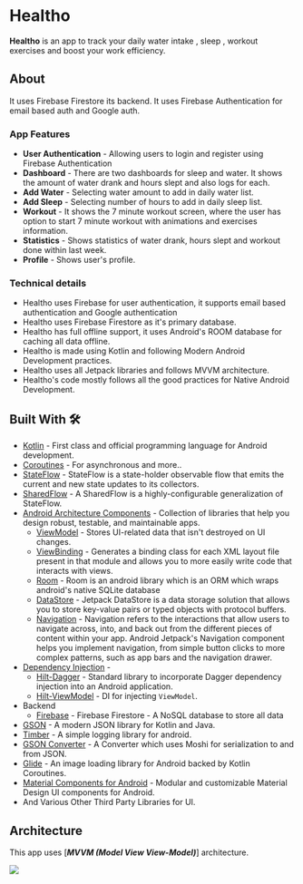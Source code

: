 
# **Healtho** 

**Healtho** is an app to track your daily water intake , sleep , workout exercises and boost your work efficiency.


## About

It uses Firebase Firestore its backend. It uses Firebase Authentication for email based auth and Google auth. 

### App Features

- **User Authentication** - Allowing users to login and register using Firebase Authentication 
- **Dashboard** - There are two dashboards for sleep and water. It shows the amount of water drank and hours slept and also logs for each.
- **Add Water** - Selecting water amount to add in daily water list.
- **Add Sleep** - Selecting number of hours to add in daily sleep list.
-  **Workout** - It shows the 7 minute workout screen, where the user has option to start 7 minute workout with animations and exercises information.
- **Statistics** - Shows statistics of water drank, hours slept and workout done within last week. 
- **Profile** - Shows user's profile.


### Technical details 

- Healtho uses Firebase for user authentication, it supports email based authentication and Google authentication
- Healtho uses Firebase Firestore as it's primary database.
- Healtho has full offline support, it uses Android's ROOM database for caching all data offline.
- Healtho is made using Kotlin and following Modern Android Development practices.
- Healtho uses all Jetpack libraries and follows MVVM architecture.
- Healtho's code mostly follows all the good practices for Native Android Development.


## Built With 🛠
- [Kotlin](https://kotlinlang.org/) - First class and official programming language for Android development.
- [Coroutines](https://kotlinlang.org/docs/reference/coroutines-overview.html) - For asynchronous and more..
 - [StateFlow](https://developer.android.com/kotlin/flow/stateflow-and-sharedflow) - StateFlow is a state-holder observable flow that emits the current and new state updates to its collectors.
 - [SharedFlow](https://developer.android.com/kotlin/flow/stateflow-and-sharedflow) - A SharedFlow is a highly-configurable generalization of StateFlow.
- [Android Architecture Components](https://developer.android.com/topic/libraries/architecture) - Collection of libraries that help you design robust, testable, and maintainable apps.
  - [ViewModel](https://developer.android.com/topic/libraries/architecture/viewmodel) - Stores UI-related data that isn't destroyed on UI changes. 
  - [ViewBinding](https://developer.android.com/topic/libraries/view-binding) - Generates a binding class for each XML layout file present in that module and allows you to more easily write code that interacts with views.
  - [Room](https://developer.android.com/training/data-storage/room) - Room is an android library which is an ORM which wraps android's native SQLite database
  - [DataStore](https://developer.android.com/topic/libraries/architecture/datastore) - Jetpack DataStore is a data storage solution that allows you to store key-value pairs or typed objects with protocol buffers.
  - [Navigation](https://developer.android.com/guide/navigation) - Navigation refers to the interactions that allow users to navigate across, into, and back out from the different pieces of content within your app. Android Jetpack's Navigation component helps you implement navigation, from simple button clicks to more complex patterns, such as app bars and the navigation drawer. 
- [Dependency Injection](https://developer.android.com/training/dependency-injection) - 
  - [Hilt-Dagger](https://dagger.dev/hilt/) - Standard library to incorporate Dagger dependency injection into an Android application.
  - [Hilt-ViewModel](https://developer.android.com/training/dependency-injection/hilt-jetpack) - DI for injecting `ViewModel`.
- Backend
  - [Firebase](https://firebase.google.com) - Firebase Firestore - A NoSQL database to store all data
- [GSON](https://github.com/google/gson) - A modern JSON library for Kotlin and Java.
- [Timber](https://github.com/JakeWharton/timber) - A simple logging library for android.
- [GSON Converter](https://github.com/square/retrofit/tree/master/retrofit-converters/gson) - A Converter which uses Moshi for serialization to and from JSON.
- [Glide](https://github.com/bumptech/glide) - An image loading library for Android backed by Kotlin Coroutines.
- [Material Components for Android](https://github.com/material-components/material-components-android) - Modular and customizable Material Design UI components for Android.
- And Various Other Third Party Libraries for UI. 
## Architecture
This app uses [***MVVM (Model View View-Model)***] architecture.

![](https://developer.android.com/topic/libraries/architecture/images/final-architecture.png)
  
